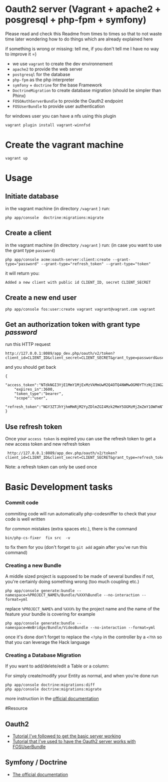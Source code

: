 # Oauth2 server (Vagrant + apache2 + posgresql + php-fpm + symfony)

Please read and check this Readme from times to times so that
to not waste time later wondering how to do things which are
already explained here

if something is wrong or missing: tell me, if you don't tell me
I have no way to improve it =)

  * we use `vagrant` to create the dev environnement
  * `apache2` to provide the web server
  * `postgresql` for the database
  * `php-fpm` as the php interpreter
  * `symfony` + `doctrine` for the base Framework
  * `DoctrineMigration` to create database migration (should be simpler than Phinx)
  * `FOSOAuthServerBundle` to provide the Oauth2 endpoint
  * `FOSUserBundle` to provide user authentication


for windows user you can have a nfs using this plugin

```
vagrant plugin install vagrant-winnfsd
```

# Create the vagrant machine

```
vagrant up
```

# Usage

## Initiate database


in the vagrant machine (in directory `/vagrant` ) run:

```
php app/console  doctrine:migrations:migrate
```

## Create a client

in the vagrant machine (in directory `/vagrant` ) run: (in case you want to use the grant type `password`)

```
php app/console acme:oauth-server:client:create --grant-type="password" --grant-type="refresh_token" --grant-type="token"
```

it will return you:

```
Added a new client with public id CLIENT_ID, secret CLIENT_SECRET
```

## Create a new end user

```
php app/console fos:user:create vagrant vagrant@vagrant.com vagrant
```

## Get an authorization token with grant type *password*

run this HTTP request

```
http://127.0.0.1:8089/app_dev.php/oauth/v2/token?client_id=CLIENT_ID&client_secret=CLIENT_SECRET&grant_type=password&username=vagrant&password=vagrant
```

and you should get back

```
{
    "access_token":"NTdkNGI3YjE1MmY1MjExMzVkMmUwM2Q4OTQ4NWMwOGM0YTYzNjI1NGZlM2I3ZGU2ZTE2NWQ4N2UyYTZiYmY4ZA",
    "expires_in":3600,
    "token_type":"bearer",
    "scope":"user",
    "refresh_token":"NGY3ZTJhYjhmMmRjM2YyZDlmZGI4Mzk2MmY5OGMzMjZmZmY1OWFmNTkyYWFlZDg5YWZlZjA2MDU2YzNjYmU2Mw"
}
```

## Use refresh token

Once your `access token` is expired you can use the refresh token to get a new access token and new refresh token

```
 http://127.0.0.1:8089/app_dev.php/oauth/v2/token?client_id=CLIENT_ID&client_secret=CLIENT_SECRET&grant_type=refresh_token&refresh_token=PREVIOUS_REFRESH_TOKEN
```

Note: a refresh token can only be used once

# Basic Development tasks

### Commit code

commiting code will run automatically php-codesniffer to check
that your code is well written

for common mistakes (extra spaces etc.), there is the command

```
bin/php-cs-fixer  fix src  -v
```

to fix them for you (don't forget to `git add` again after you've run this command)

### Creating a new Bundle

A middle sized project is supposed to be made of several bundles
if not, you're certainly doing something wrong (too much coupling etc.)

```
php app/console generate:bundle --namespace=%PROJECT_NAME%/Bundle/%XXX%Bundle --no-interaction --format=yml
```

replace `%PROJECT_NAME%` and `%XXX%` by the project name and the name of the feature
your bundle is covering for example

```
php app/console generate:bundle --namespace=WeBridge/Bundle/VideoBundle --no-interaction --format=yml
```

once it's done don't forget to replace the `<?php` in the controller by a `<?hh` so that you can leverage
the Hack language

### Creating a Database Migration

If you want to add/delete/edit a Table or a column:

For simply create/modify your Entity as normal, and when you're done run

```
php app/console doctrine:migrations:diff
php app/console doctrine:migrations:migrate
```

more instruction in the [official documentation](http://symfony.com/doc/current/bundles/DoctrineMigrationsBundle/index.html#generating-migrations-automatically)


#Resource

## Oauth2

 * [Tutorial I've followed to get the basic server working](http://blog.tankist.de/blog/2013/07/17/oauth2-explained-part-2-setting-up-oauth2-with-symfony2-using-fosoauthserverbundle/)
 * [Tutorial that I've used to have the Oauth2 server works with FOSUserBundle](http://stackoverflow.com/questions/21390844/fosoauthserverbundle-with-fosuserbundle-how-to-make-it-works)

## Symfony / Doctrine

  * [The official documentation](http://symfony.com/doc/current/book/index.html)
